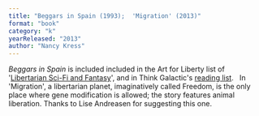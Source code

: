 ```yaml
---
title: "Beggars in Spain (1993);  'Migration' (2013)"
format: "book"
category: "k"
yearReleased: "2013"
author: "Nancy Kress"
---
```

_Beggars in Spain_ is included included in the Art for Liberty list of '<a href="https://www.artforliberty.com/libertarian-fiction/">Libertarian 
Sci-Fi and Fantasy</a>', and in Think Galactic's <a href="http://thinkgalactic.org/reading-lists/by-author/">reading list</a>.
 
In 'Migration', a libertarian planet, imaginatively called Freedom, is the only place where gene modification is allowed; the story features animal  liberation. Thanks to Lise Andreasen for suggesting this one.
 
